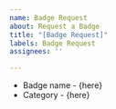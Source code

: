 ```yaml
---
name: Badge Request
about: Request a Badge
title: "[Badge Request]"
labels: Badge Request
assignees: ''

---
```


- Badge name - {here}
- Category - {here}
